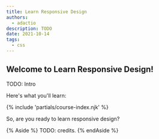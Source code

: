 ```yaml
---
title: Learn Responsive Design
authors:
  - adactio
description: TODO
date: 2021-10-14
tags:
  - css
---
```


## Welcome to Learn Responsive Design!

TODO: Intro

Here's what you'll learn:

{% include 'partials/course-index.njk' %}

So, are you ready to learn responsive design? 

{% Aside %}
TODO: credits.
{% endAside %}
